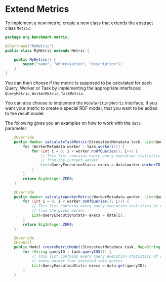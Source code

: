 # Extend Metrics

To implement a new metric, create a new class that extends the abstract class `Metric`:

```java
package org.benchmark.metric;

@Shorthand("MyMetric")
public class MyMetric extends Metric {

    public MyMetric() {
        super("name", "abbreviation", "description");
    }
}
```

You can then choose if the metric is supposed to be calculated for each Query, Worker
or Task by implementing the appropriate interfaces: `QueryMetric`, `WorkerMetric`, `TaskMetric`.

You can also choose to implement the `ModelWritingMetric` interface, if you want your
metric to create a special RDF model, that you want to be added to the result model.

The following gives you an examples on how to work with the `data` parameter:

```java
    @Override
    public Number calculateTaskMetric(StresstestMetadata task, List<QueryExecutionStats>[][] data) {
        for (WorkerMetadata worker : task.workers()) {
            for (int i = 0; i < worker.noOfQueries(); i++) {
                // This list contains every query execution statistics of one query
                // from the current worker
                List<QueryExecutionStats> execs = data[worker.workerID()][i];
            }   
        }
        return BigInteger.ZERO;
    }

    @Override
    public Number calculateWorkerMetric(WorkerMetadata worker, List<QueryExecutionStats>[] data) {
        for (int i = 0; i < worker.noOfQueries(); i++) {
            // This list contains every query execution statistics of one query
            // from the given worker
            List<QueryExecutionStats> execs = data[i];
        }
        return BigInteger.ZERO;
    }

    @Override
    @Nonnull
    public Model createMetricModel(StresstestMetadata task, Map<String, List<QueryExecutionStats>> data) {
        for (String queryID : task.queryIDS()) {
            // This list contains every query execution statistics of one query from
            // every worker that executed this querys
            List<QueryExecutionStats> execs = data.get(queryID);
        }
    }
```